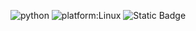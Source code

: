 ![python](https://img.shields.io/badge/Python-3776AB?style=for-the-badge&logo=python&logoColor=white)
![platform:Linux](https://img.shields.io/badge/Linux-FCC624?style=for-the-badge&logo=linux&logoColor=black)
![Static Badge](https://img.shields.io/badge/GNU_AGPLv3-license?style=for-the-badge&logo=GNU_AGPLv3logoColor=black)


